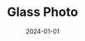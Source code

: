 ---
title: "Glass Photo"
date: 2024-01-01
externalUrl: "https://glass.photo/binarydigit"
summary: "BinaryDigit on Glass"
---